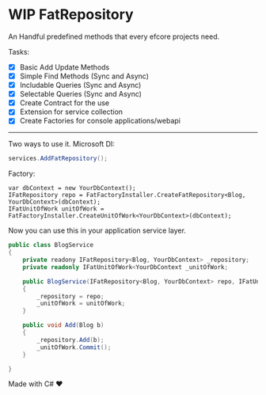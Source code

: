 ﻿# WIP FatRepository

An Handful predefined methods that every efcore projects need. 

Tasks:
- [x] Basic Add Update Methods
- [x] Simple Find Methods (Sync and Async)
- [x] Includable Queries (Sync and Async)
- [x] Selectable Queries (Sync and Async)
- [x] Create Contract for the use
- [x] Extension for service collection
- [x] Create Factories for console applications/webapi

-------------------------------------------------------------------------

Two ways to use it. 
Microsoft DI:
```c#
services.AddFatRepository();
```


Factory:
```
var dbContext = new YourDbContext();
IFatRepository repo = FatFactoryInstaller.CreateFatRepository<Blog, YourDbContext>(dbContext);
IFatUnitOfWork unitOfWork = FatFactoryInstaller.CreateUnitOfWork<YourDbContext>(dbContext);
```

Now you can use this in your application service layer.


```c#
public class BlogService 
{
	private readony IFatRepository<Blog, YourDbContext> _repository;
	private readonly IFatUnitOfWork<YourDbContext _unitOfWork;

	public BlogService(IFatRepository<Blog, YourDbContext> repo, IFatUnitOfWork<YourDbContext> unitOfWork) 
	{
		_repository = repo;
		_unitOfWork = unitOfWork;
	}

	public void Add(Blog b) 
	{
		_repository.Add(b);
		_unitOfWork.Commit();
	}

}
```



Made with C# ❤